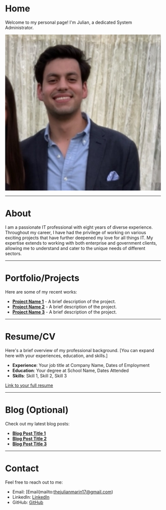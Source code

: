# Home
Welcome to my personal page! I'm Julian, a dedicated System Administrator.

![Your Photo or Avatar](/images/profile.jpg)

---

# About
I am a passionate IT professional with eight years of diverse experience. Throughout my career, I have had the privilege of working on various exciting projects that have further deepened my love for all things IT. My expertise extends to working with both enterprise and government clients, allowing me to understand and cater to the unique needs of different sectors.

---

# Portfolio/Projects
Here are some of my recent works:

- **[Project Name 1](Project_Link)** - A brief description of the project.
- **[Project Name 2](Project_Link)** - A brief description of the project.
- **[Project Name 3](Project_Link)** - A brief description of the project.

---

# Resume/CV
Here's a brief overview of my professional background. [You can expand here with your experiences, education, and skills.]

- **Experience**: Your job title at Company Name, Dates of Employment
- **Education**: Your degree at School Name, Dates Attended
- **Skills**: Skill 1, Skill 2, Skill 3

[Link to your full resume](path_to_your_resume.pdf)

---

# Blog (Optional)
Check out my latest blog posts:

- **[Blog Post Title 1](Blog_Post_Link)**
- **[Blog Post Title 2](Blog_Post_Link)**
- **[Blog Post Title 3](Blog_Post_Link)**

---

# Contact
Feel free to reach out to me:

- Email: [Email(mailto:thejulianmarin17@gmail.com)
- LinkedIn: [LinkedIn](https://www.linkedin.com/in/julian-marin-968362243/)
- GitHub: [GitHub](https://github.com/steakorchicken)
